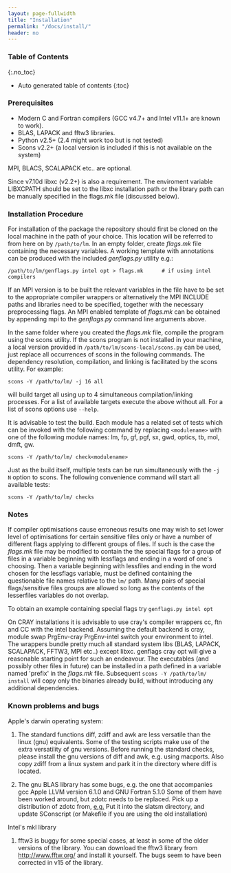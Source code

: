 ```yaml
---
layout: page-fullwidth
title: "Installation"
permalink: "/docs/install/"
header: no
---
```


### Table of Contents
{:.no_toc}
*  Auto generated table of contents
{:toc}

### Prerequisites

+ Modern C and Fortran compilers (GCC v4.7+ and Intel v11.1+ are known to work).
+ BLAS, LAPACK and fftw3 libraries.
+ Python v2.5+ (2.4 might work too but is not tested)
+ Scons v2.2+ (a local version is included if this is not available on the system)

MPI, BLACS, SCALAPACK etc.. are optional.

Since v7.10d libxc (v2.2+) is also a requirement. The enviroment variable LIBXCPATH should be set to the libxc installation path or the library path can be manually specified in the flags.mk file (discussed below).

### Installation Procedure

For installation of the package the repository should first be cloned on the local machine in the path of your choice. This location will be referred to from here on by `/path/to/lm`. In an empty folder, create *flags.mk* file containing the necessary variables. A working template with annotations can be produced with the included *genflags.py* utility e.g.:

`/path/to/lm/genflags.py intel opt > flags.mk      # if using intel compilers`

If an MPI version is to be built the relevant variables in the file have to be set to the appropriate compiler wrappers or alternatively the MPI INCLUDE paths and libraries need to be specified, together with the necessary preprocessing flags. An MPI enabled template of *flags.mk* can be obtained by appending mpi to the *genflags.py* command line arguments above.

In the same folder where you created the *flags.mk* file, compile the program using the scons utility. If the scons program is not installed in your machine, a local version provided in `/path/to/lm/scons-local/scons.py` can be used, just replace all occurrences of scons in the following commands. The dependency resolution, compilation, and linking is facilitated by the scons utility. For example:

`scons -Y /path/to/lm/ -j 16 all`

will build target all using up to 4 simultaneous compilation/linking processes. For a list of available targets execute the above without all. For a list of scons options use `--help`.

It is advisable to test the build. Each module has a related set of tests which can be invoked with the following command by replacing `<modulename>` with one of the following  module names: lm, fp, gf, pgf, sx, gwd, optics, tb, mol, dmft, gw.

`scons -Y /path/to/lm/ check<modulename>`

Just as the build itself, multiple tests can be run simultaneously with the `-j N` option to scons. The following convenience command will start all available tests:

`scons -Y /path/to/lm/ checks`

### Notes

If compiler optimisations cause erroneous results one may wish to set lower level of optimisations for certain sensitive files only or have a number of different flags applying to different groups of files. If such is the case the *flags.mk* file may be modified to contain the the special flags for a group of files in a variable beginning with lessflags and ending in a word of one's choosing. Then a variable beginning with lessfiles and ending in the word chosen for the lessflags variable, must be defined containing the questionable file names relative to the `lm/` path. Many pairs of special flags/sensitive files groups are allowed so long as the contents of the lesserfiles variables do not overlap.

To obtain an example containing special flags try `genflags.py intel opt`

On CRAY installations it is advisable to use cray's compiler wrappers cc, ftn and CC with the intel backend. Assuming the default backend is cray, module swap PrgEnv-cray PrgEnv-intel switch your environment to intel. The wrappers bundle pretty much all standard system libs (BLAS, LAPACK, SCALAPACK, FFTW3, MPI etc..) except libxc. genflags cray opt will give a reasonable starting point for such an endeavour.
The executables (and possibly other files in future) can be installed in a path defined in a variable named 'prefix' in the *flags.mk* file. Subsequent `scons -Y /path/to/lm/ install` will copy only the binaries already build, without introducing any additional dependencies.

### Known problems and bugs

Apple's darwin operating system:

1. The standard functions diff, zdiff and awk are less versatile than the linux (gnu) equivalents. Some of the testing scripts make use of the extra versatility of gnu versions. Before running the standard checks, please install the gnu versions of diff and awk, e.g. using macports. Also copy zdiff from a linux system and park it in the directory where diff is located.

2. The gnu BLAS library has some bugs, e.g. the one that accompanies gcc Apple LLVM version 6.1.0 and GNU Fortran 5.1.0 Some of them have been worked around, but zdotc needs to be replaced. Pick up a distribution of zdotc from, [e.g.](http://www.netlib.org/lapack/explore-html/d6/db8/zdotc_8f_source.html) Put it into the slatsm directory, and update SConscript (or Makefile if you are using the old installation)

Intel's mkl library

1. fftw3 is buggy for some special cases, at least in some of the older versions of the library. You can download the fftw3 library from http://www.fftw.org/ and install it yourself. The bugs seem to have been corrected in v15 of the library.